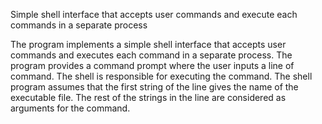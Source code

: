 Simple shell interface that accepts user commands and execute each commands in a separate process

The program implements a simple shell interface that accepts user commands and executes each command in a separate process. The program provides a command prompt where the user inputs a line of command. The shell is responsible for executing the command. The shell program assumes that the first string of the line gives the name of the executable file. The rest of the strings in the line are considered as arguments for the command.

